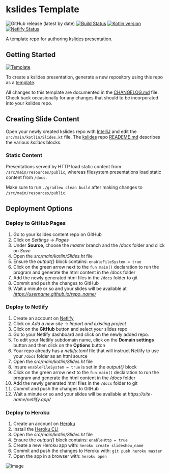 # kslides Template

![GitHub release (latest by date)](https://img.shields.io/github/v/release/kslides/kslides-template)
[![Build Status](https://app.travis-ci.com/kslides/kslides-template.svg?branch=master)](https://app.travis-ci.com/kslides/kslides-template)
[![Kotlin version](https://img.shields.io/badge/kotlin-1.7.0-red?logo=kotlin)](http://kotlinlang.org)
[![Netlify Status](https://api.netlify.com/api/v1/badges/ed16ddd9-ab47-4e9d-8e37-807edded7a6e/deploy-status)](https://app.netlify.com/sites/kslides-template/deploys)

A template repo for authoring [kslides](https://github.com/kslides/kslides) presentation.

## Getting Started

[![Template](https://img.shields.io/endpoint?color=%232A9EEE&logo=github&style=flat&url=https%3A%2F%2Fraw.githubusercontent.com%2Fkslides%2Fkslides%2Fmaster%2Fdocs%2Fshields%2Ftemplate.json)](https://github.com/kslides/kslides-template/generate)

To create a kslides presentation, generate a new repository using this
repo as a [template](https://github.com/kslides/kslides-template/generate).

All changes to this template are documented in the 
[CHANGELOG.md](https://github.com/kslides/kslides-template/blob/master/CHANGELOG.md) file.
Check back occasionally for any changes that should to be incorporated into your kslides repo.

## Creating Slide Content

Open your newly created kslides repo with [IntelliJ](https://www.jetbrains.com/idea/download/) and edit
the `src/main/kotlin/Slides.kt` file. The [kslides](https://github.com/kslides/kslides) repo 
[READEME.md](https://github.com/kslides/kslides/blob/master/README.md) 
describes the various _kslides_ blocks.

### Static Content

Presentations served by HTTP load static content from `/src/main/resources/public`, whereas
filesystem presentations load static content from `/docs`.

Make sure to run `./gradlew clean build` after making changes to `/src/main/resources/public`.

## Deployment Options

### Deploy to GitHub Pages

1) Go to your kslides content repo on GitHub 
2) Click on _Settings_ -> _Pages_ 
3) Under **Source**, choose the _master_ branch and the _/docs_ folder and click on _Save_
4) Open the _src/main/kotlin/Slides.ht_ file
5) Ensure the _output{}_ block contains: `enableFileSystem = true` 
6) Click on the green arrow next to the `fun main()` declaration to run the program and generate the html content in the _/docs_ folder
7) Add the newly generated html files in the `/docs` folder to git 
8) Commit and push the changes to GitHub  
9) Wait a minute or so and your slides will be available at _https://username.github.io/repo_name/_

### Deploy to Netlify

1) Create an account on [Netlify](https://www.netlify.com/)
2) Click on _Add a new site_ -> _Import and existing project_
3) Click on the **GitHub** button and select your slides repo
4) Go to your Netlify dashboard and click on the newly added repo.
5) To edit your Netlify subdomain name, click on the **Domain settings** button and then click on the **Options** button 
6) Your repo already has a _netlify.toml_ file that will instruct Netlify to use your `/docs` folder as an html source
7) Open the _src/main/kotlin/Slides.ht_ file
8) Insure `enableFileSystem = true` is set in the _output{}_ block
9) Click on the green arrow next to the `fun main()` declaration to run the program and generate the html content in the _/docs_ folder
10) Add the newly generated html files in the `/docs` folder to git
11) Commit and push the changes to GitHub
12) Wait a minute or so and your slides will be available at _https://site-name/netlify.app/_


### Deploy to Heroku

1) Create an account on [Heroku](https://www.heroku.com/)
2) Install the [Heroku CLI](https://devcenter.heroku.com/articles/heroku-cli#install-the-heroku-cli)
3) Open the _src/main/kotlin/Slides.ht_ file
4) Ensure the _output{}_ block contains: `enableHttp = true`
5) Create a new Heroku app with: `heroku create slideshow_name`
6) Commit and push the changes to Heroku with: `git push heroku master`
7) Open the app in a browser with: `heroku open`

![image](src/main/kotlin/Penguin.png)


